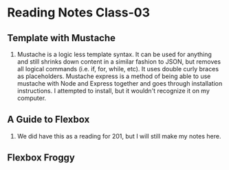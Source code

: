 # Reading Notes Class-03

## Template with Mustache
  1. Mustache is a logic less template syntax. It can be used for anything and still shrinks down content in a similar fashion to JSON, but removes all logical commands (i.e. if, for, while, etc). It uses double curly braces as placeholders. Mustache express is a method of being able to use mustache with Node and Express together and goes through installation instructions. I attempted to install, but it wouldn't recognize it on my computer.


## A Guide to Flexbox
  1. We did have this as a reading for 201, but I will still make my notes here. 


## Flexbox Froggy




